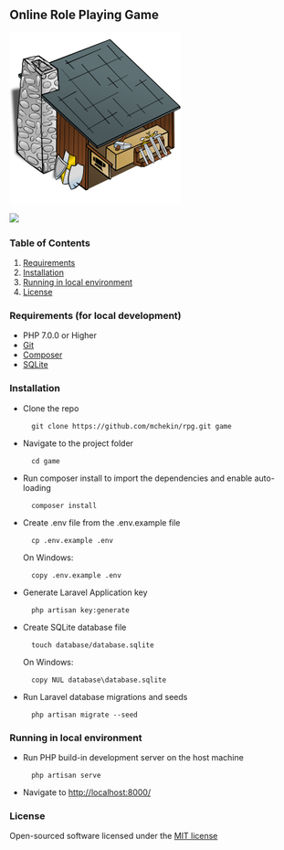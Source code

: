 ## Online Role Playing Game

![](https://raw.githubusercontent.com/mchekin/rpg/f19c452aefcbd028c7db521bd50d1cec5995b137/public/images/locations/Blacksmith-300px.png)

![](https://travis-ci.org/mchekin/rpg.svg)

### Table of Contents

1. [Requirements](#requirments)
2. [Installation](#installation)
3. [Running in local environment](#runningindevelopmentenvironment)
4. [License](#license)

<a name="requirements"></a>
### Requirements (for local development)

- PHP 7.0.0 or Higher
- [Git](https://git-scm.com/)
- [Composer](https://getcomposer.org/)
- [SQLite](https://www.sqlite.org/)

<a name="installation"></a>
### Installation
- Clone the repo

        git clone https://github.com/mchekin/rpg.git game

- Navigate to the project folder

        cd game

- Run composer install to import the dependencies and enable auto-loading

        composer install

- Create .env file from the .env.example file

        cp .env.example .env
  
  On Windows:
  
        copy .env.example .env

- Generate Laravel Application key

        php artisan key:generate

- Create SQLite database file

        touch database/database.sqlite
  
  On Windows:
  
        copy NUL database\database.sqlite

- Run Laravel database migrations and seeds

        php artisan migrate --seed

<a name="runningindevelopmentenvironment"></a>
### Running in local environment

- Run PHP build-in development server on the host machine

        php artisan serve  

- Navigate to [http://localhost:8000/](http://localhost:8000/)

<a name="license"></a>
### License
Open-sourced software licensed under the [MIT license](http://opensource.org/licenses/MIT)